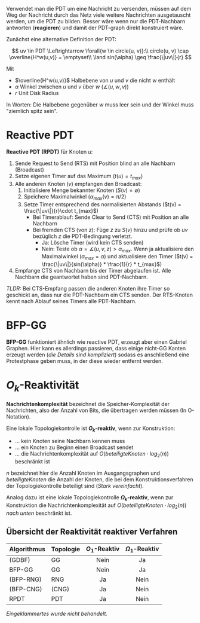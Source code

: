 Verwendet man die PDT um eine Nachricht zu versenden, müssen auf dem Weg der Nachricht durch das Netz viele weitere Nachrichten ausgetauscht werden, um die PDT zu bilden. Besser wäre wenn nur die PDT-Nachbarn antworten (**reagieren**) und damit der PDT-graph direkt konstruiert wäre.

Zunächst eine alternative Definition der PDT:

$$
uv \in PDT \Leftrightarrow \forall{w \in circle(u, v)}:\\
circle(u, v) \cap \overline{H^w(u,v)} = \emptyset\\
\land sin(\alpha) \geq \frac{\|uv\|}{r}
$$

Mit

* $\overline{H^w(u,v)}$ Halbebene von $u$ und $v$ die nicht $w$ enthält
* $\alpha$ Winkel zwischen $u$ und $v$ über $w$ ($\measuredangle(u, w, v)$)
* $r$ Unit Disk Radius

In Worten: Die Halbebene gegenüber $w$ muss leer sein und der Winkel muss "ziemlich spitz sein".


# Reactive PDT

**Reactive PDT (RPDT)** für Knoten $u$:

1. Sende Request to Send (RTS) mit Position blind an alle Nachbarn (Broadcast)
2. Setze eigenen Timer auf das Maximum ($t(u) = t_{max}$)
3. Alle anderen Knoten ($v$) empfangen den Broadcast:
    1. Initialisiere Menge bekannter Knoten ($S(v) = \emptyset$)
    2. Speichere Maximalwinkel ($\alpha_{max}(v) = \pi/2$)
    3. Setze Timer entsprechend des normalisierten Abstands ($t(v) = \frac{\|uv\|}{r}\cdot t_{max}$)
        * Bei Timerablauf: Sende Clear to Send (CTS) mit Position an alle Nachbarn
        * Bei fremden CTS (von $z$): Füge $z$ zu $S(v)$ hinzu und prüfe ob $uv$ bezüglich $z$ die PDT-Bedingung verletzt.
            * Ja: Lösche Timer (wird kein CTS senden)
            * Nein: Teste ob $\alpha = \measuredangle(u, v, z) > \alpha_{max}$. Wenn ja aktualisiere den Maximalwinkel ($\alpha_{max} = \alpha$) und aktualisiere den Timer ($t(v) = \frac{\|uv\|}{sin(\alpha)} * \frac{1}{r} * t_{max}$)
4. Empfange CTS von Nachbarn bis der Timer abgelaufen ist. Alle Nachbarn die geantwortet haben sind PDT-Nachbarn.

*TLDR:* Bei CTS-Empfang passen die anderen Knoten ihre Timer so geschickt an, dass nur die PDT-Nachbarn ein CTS senden. Der RTS-Knoten kennt nach Ablauf seines Timers alle PDT-Nachbarn.


# BFP-GG

**BFP-GG** funktioniert ähnlich wie reactive PDT, erzeugt aber einen Gabriel Graphen. Hier kann es allerdings passieren, dass einige nicht-GG Kanten erzeugt werden (*die Details sind kompliziert*) sodass es anschließend eine Protestphase geben muss, in der diese wieder entfernt werden.


# $O_k$-Reaktivität

**Nachrichtenkomplexität** bezeichnet die Speicher-Komplexität der Nachrichten, also der Anzahl von Bits, die übertragen werden müssen (In O-Notation).

Eine lokale Topologiekontrolle ist **$O_k$-reaktiv**, wenn zur Konstruktion:

* ... kein Knoten seine Nachbarn kennen muss
* ... ein Knoten zu Beginn einen Broadcast sendet
* ... die Nachrichtenkomplexität auf $O(beteiligteKnoten \cdot log_2(n) )$ beschränkt ist

$n$ bezeichnet hier die Anzahl Knoten im Ausgangsgraphen und $beteiligteKnoten$ die Anzahl der Knoten, die bei dem Konstruktionsverfahren der Topologiekontrolle beteiligt sind (*Stark vereinfacht*).

Analog dazu ist eine lokale Topologiekontrolle **$\Omega_k$-reaktiv**, wenn zur Konstruktion die Nachrichtenkomplexität auf $O(beteiligteKnoten \cdot log_2(n) )$ *nach unten* beschränkt ist.

## Übersicht der Reaktivität reaktiver Verfahren

| Algorithmus | Topologie | $O_1$-Reaktiv | $\Omega_1$-Reaktiv |
| ----------- | --------- |:-------------:|:------------------:|
| (GDBF)      | GG        | Nein          | Ja                 |
| BFP-GG      | GG        | Nein          | Ja                 |
| (BFP-RNG)   | RNG       | Ja            | Nein               |
| (BFP-CNG)   | (CNG)     | Ja            | Nein               |
| RPDT        | PDT       | Ja            | Nein               |

*Eingeklammertes wurde nicht behandelt.*
